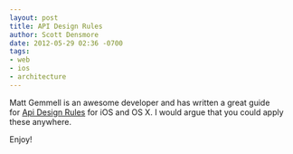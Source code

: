 ```yaml
---
layout: post
title: API Design Rules
author: Scott Densmore
date: 2012-05-29 02:36 -0700
tags:
- web
- ios
- architecture
---
```


Matt Gemmell is an awesome developer and has written a great guide for [Api Design Rules](http://mattgemmell.com/2012/05/24/api-design/) for iOS and OS X. I would argue that you could apply these anywhere.

Enjoy!


